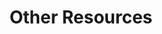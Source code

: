 ---
title: 'Other Resources'
description: Other resources about Quantum Computing and Orquestra
weight: 5
---